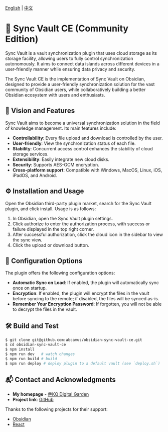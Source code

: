 [English](README.md) | [中文](README.zh_cn.md)

# 🌟 Sync Vault CE (Community Edition)

Sync Vault is a vault synchronization plugin that uses cloud storage as its storage facility, allowing users to fully control synchronization autonomously. It aims to connect data islands across different devices in a user-friendly manner while ensuring data privacy and security.

The Sync Vault CE is the implementation of Sync Vault on Obsidian, designed to provide a user-friendly synchronization solution for the vast community of Obsidian users, while collaboratively building a better Obsidian ecosystem with users and enthusiasts.

## 🎯 Vision and Features

Sync Vault aims to become a universal synchronization solution in the field of knowledge management. Its main features include:

- **Controllability**: Every file upload and download is controlled by the user.
- **User-friendly**: View the synchronization status of each file.
- **Stability**: Concurrent access control enhances the stability of cloud storage services.
- **Extensibility**: Easily integrate new cloud disks.
- **Security**: Supports AES-GCM encryption.
- **Cross-platform support**: Compatible with Windows, MacOS, Linux, iOS, iPadOS, and Android.

## ⚙️ Installation and Usage
Open the Obsidian third-party plugin market, search for the Sync Vault plugin, and click install. Usage is as follows:

1. In Obsidian, open the Sync Vault plugin settings.
2. Click authorize to enter the authorization process, with success or failure displayed in the top right corner.
3. After successful authorization, click the cloud icon in the sidebar to view the sync view.
4. Click the upload or download button.

## 🔧 Configuration Options

The plugin offers the following configuration options:

- **Automatic Sync on Load**: If enabled, the plugin will automatically sync once on startup.
- **Encryption**: If enabled, the plugin will encrypt the files in the vault before syncing to the remote; if disabled, the files will be synced as-is.
- **Remember Your Encryption Password**: If forgotten, you will not be able to decrypt the files in the vault.

## 🛠️ Build and Test

```bash
$ git clone git@github.com:abcamus/obsidian-sync-vault-ce.git
$ cd obsidian-sync-vault-ce
$ npm install
$ npm run dev   # watch changes
$ npm run build # build
$ npm run deploy # deploy plugin to a default vault (see `deploy.sh`)
```

## 📬 Contact and Acknowledgments

- **My homepage** - [@KQ Digital Garden](https://kqiu.top/about/)
- **Project link**: [GitHub](https://github.com/abcamus/obsidian-sync-vault-ce)

Thanks to the following projects for their support:

- [Obsidian](https://obsidian.md/)
- [React](https://react.dev/)